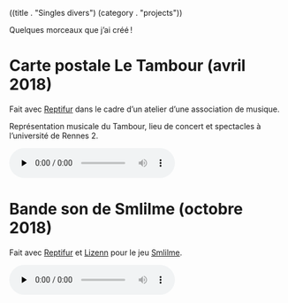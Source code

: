 ((title . "Singles divers")
 (category . "projects"))

Quelques morceaux que j’ai créé !

# Carte postale Le Tambour (avril 2018)

Fait avec [Reptifur] dans le cadre d’un atelier d’une association de musique.

Représentation musicale du Tambour, lieu de concert et spectacles à l’université de Rennes 2.

<audio controls="1" preload="none"><source src="/projects/music-singles/tambour.opus" type="audio/ogg"/><a href="/projects/music-singles/tambour.opus" download="1">Lien vers le fichier</a></audio>


# Bande son de Smlilme (octobre 2018)

Fait avec [Reptifur] et [Lizenn] pour le jeu [Smlilme](smlilme.xhtml).

<audio controls="1" preload="none"><source src="/projects/smlilme/smlilme.opus" type="audio/ogg"/><a href="/projects/smlilme/smlilme.opus" download="1">Lien vers le fichier</a></audio>


[Reptifur]: https://repti.fr
[Lizenn]: http://twitter.com/just_lizenn
